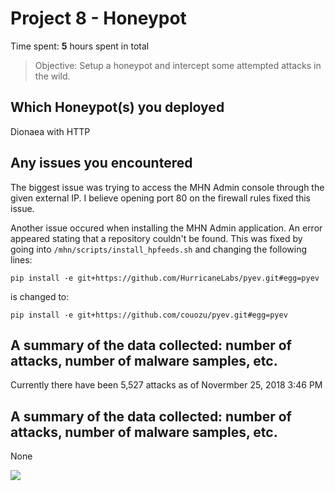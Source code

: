 # Project 8 - Honeypot

Time spent: **5** hours spent in total

> Objective: Setup a honeypot and intercept some attempted attacks in the wild.

## Which Honeypot(s) you deployed

Dionaea with HTTP

## Any issues you encountered

The biggest issue was trying to access the MHN Admin console through the given external IP.
I believe opening port 80 on the firewall rules fixed this issue. 

Another issue occured when installing the MHN Admin application. An error appeared stating that a repository couldn't be found.
This was fixed by going into ```/mhn/scripts/install_hpfeeds.sh``` and changing the following lines:

```pip install -e git+https://github.com/HurricaneLabs/pyev.git#egg=pyev```

is changed to:

```pip install -e git+https://github.com/couozu/pyev.git#egg=pyev```

## A summary of the data collected: number of attacks, number of malware samples, etc.

Currently there have been 5,527 attacks as of Novermber 25, 2018 3:46 PM

## A summary of the data collected: number of attacks, number of malware samples, etc. 

None 

![](mhn.gif)
